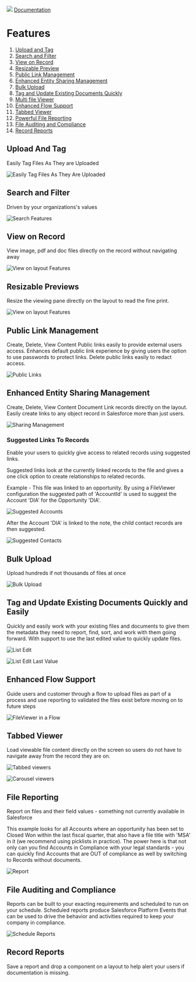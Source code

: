 ![](./images/fileviewer.png)
[Documentation](index.md)

# Features

1. [Upload and Tag](#upload-and-tag)
1. [Search and Filter](#search-and-filter)
1. [View on Record](#view-on-record)
1. [Resizable Preview](#resizable-previews)
1. [Public Link Management](#public-link-management)
1. [Enhanced Entity Sharing Management](#enhanced-entity-sharing-management)
1. [Bulk Upload](#bulk-upload)
1. [Tag and Update Existing Documents Quickly](#tag-and-update-existing-documents-quickly-and-easily)
1. [Multi file Viewer](#tabbed-viewer)
1. [Enhanced Flow Support](#enhanced-flow-support)
1. [Tabbed Viewer](#tabbed-viewer)
1. [Powerful File Reporting](#file-reporting)
1. [File Auditing and Compliance](#file-auditing-and-compliance)
1. [Record Reports](#record-reports)

## Upload And Tag

Easily Tag Files As They are Uploaded

![Easily Tag Files As They Are Uploaded](images/features/tagging_files.gif)

## Search and Filter

Driven by your organizations's values

![Search Features](images/features/search_features.png)

## View on Record

View image, pdf and doc files directly on the record without navigating away

![View on layout Features](images/features/view_on_layout.gif)

## Resizable Previews

Resize the viewing pane directly on the layout to read the fine print.

![View on layout Features](images/features/view_on_layout.gif)

## Public Link Management

Create, Delete, View Content Public links easily to provide external users access. Enhances default public link experience by giving users the option to use passwords to protect links. Delete public links easily to redact access.

![Public Links](images/features/public_links.gif)

## Enhanced Entity Sharing Management

Create, Delete, View Content Document Link records directly on the layout. Easily create links to any object record in Salesforce more than just users.

![Sharing Management](images/features/entity_sharing/entity_sharing.gif)

### Suggested Links To Records

Enable your users to quickly give access to related records using suggested links.

Suggested links look at the currently linked records to the file and gives a one click option to create relationships to related records.

Example - This file was linked to an opportunity. By using a FileViewer configuration the suggested path of 'AccountId' is used to suggest the Account 'DIA' for the Opportunity 'DIA'.

![Suggested Accounts](images/features/entity_sharing/features-related-suggested-accountid.png)

After the Account 'DIA' is linked to the note, the child contact records are then suggested.

![Suggested Contacts](images/features/entity_sharing/features-related-suggested-contacts.png)

## Bulk Upload

Upload hundreds if not thousands of files at once

![Bulk Upload](images/features/bulk_upload.gif)

## Tag and Update Existing Documents Quickly and Easily

Quickly and easily work with your existing files and documents to give them the metadata they need to report, find, sort, and work with them going forward. With support to use the last edited value to quickly update files.

![List Edit](images/features/list_edit.gif)

![List Edit Last Value](images/features/last_value_edit.gif)

## Enhanced Flow Support

Guide users and customer through a flow to upload files as part of a process and use reporting to validated the files exist before moving on to future steps

![FileViewer in a Flow](/docs/images/features/fileviewer-in-a-flow.gif)

## Tabbed Viewer

Load viewable file content directly on the screen so users do not have to navigate away from the record they are on.

![Tabbed viewers](images/features/tabbed_files.gif)

![Carousel viewers](images/features/viewer/carousel.gif)

## File Reporting

Report on files and their field values - something not currently available in Salesforce

This example looks for all Accounts where an opportunity has been set to Closed Won within the last fiscal quarter, that also have a file title with 'MSA' in it (we recommend using picklists in practice). The power here is that not only can you find Accounts in Compliance with your legal standards - you can quickly find Accounts that are OUT of compliance as well by switching to Records without documents.

![Report](images/features/reporting.gif)

## File Auditing and Compliance

Reports can be built to your exacting requirements and scheduled to run on your schedule. Scheduled reports produce Salesforce Platform Events that can be used to drive the behavior and activities required to keep your company in compliance.

![Schedule Reports](images/features/schedule_report.gif)

## Record Reports

Save a report and drop a component on a layout to help alert your users if documentation is missing.

